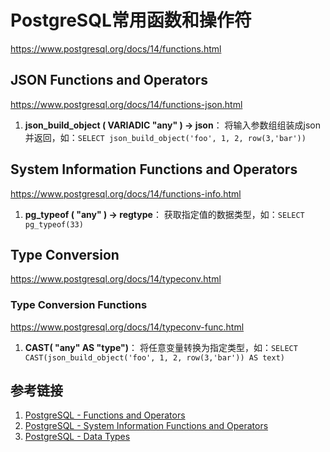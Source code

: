 # PostgreSQL常用函数和操作符

https://www.postgresql.org/docs/14/functions.html


## JSON Functions and Operators
https://www.postgresql.org/docs/14/functions-json.html

1) **json_build_object ( VARIADIC "any" ) → json**：
   将输入参数组组装成json并返回，如：`SELECT json_build_object('foo', 1, 2, row(3,'bar'))`


## System Information Functions and Operators
https://www.postgresql.org/docs/14/functions-info.html

1) **pg_typeof ( "any" ) → regtype**：
   获取指定值的数据类型，如：`SELECT pg_typeof(33)`



## Type Conversion
https://www.postgresql.org/docs/14/typeconv.html


### Type Conversion Functions
https://www.postgresql.org/docs/14/typeconv-func.html

1) **CAST( "any" AS "type")**：
   将任意变量转换为指定类型，如：`SELECT CAST(json_build_object('foo', 1, 2, row(3,'bar')) AS text)`



## 参考链接
1. [PostgreSQL - Functions and Operators](https://www.postgresql.org/docs/14/functions.html)
2. [PostgreSQL - System Information Functions and Operators](https://www.postgresql.org/docs/14/functions-info.html)
3. [PostgreSQL - Data Types](https://www.postgresql.org/docs/14/datatype.html)
